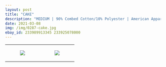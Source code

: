 ```yaml
---
layout: post
title: "CAKE"
description: "MEDIUM | 90% Combed Cotton/10% Polyester | American Apparel"
date: 2021-03-08
img: /img/0287-cake.jpg
ebay_id: 233989913345 233925078000
---
```




<table style="width:100%;"><tr><td style="vertical-align:top;">
      <figure class="tmblr-full" data-orig-height="2048" data-orig-width="1365" data-orig-src="https://concertshirts.netlify.app/shirts/0287/0287-01.jpg"><img src="https://64.media.tumblr.com/8d94a18c5473060b0541b686a52238d5/f4d7cb8199c32e2e-d1/s540x810/22f67ba009ee5db1a1632071a333503f44d0b082.jpg" data-orig-height="2048" data-orig-width="1365" data-orig-src="https://concertshirts.netlify.app/shirts/0287/0287-01.jpg"/></figure></td>
    <td style="vertical-align:top;">
      <figure class="tmblr-full" data-orig-height="2048" data-orig-width="1365" data-orig-src="https://concertshirts.netlify.app/shirts/0287/0287-02.jpg"><img src="https://64.media.tumblr.com/b7925eda25076f22db476293f1e71a6a/f4d7cb8199c32e2e-72/s540x810/5535af0da4259943bb0badc8d95bc2b94dcba0f4.jpg" data-orig-height="2048" data-orig-width="1365" data-orig-src="https://concertshirts.netlify.app/shirts/0287/0287-02.jpg"/></figure></td>
  </tr></table>

